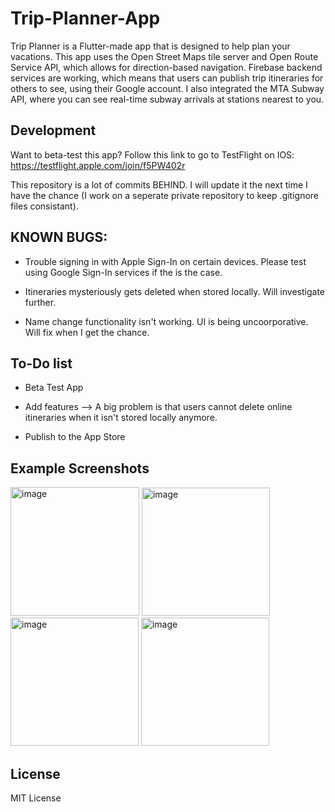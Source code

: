 # Trip-Planner-App

Trip Planner is a Flutter-made app that is designed to help plan your vacations. This app uses the Open Street Maps tile server and Open Route Service API, which allows for direction-based navigation. Firebase backend services are working, which means that users can publish trip itineraries for others to see, using their Google account. I also integrated the MTA Subway API, where you can see real-time subway arrivals at stations nearest to you.

## Development

Want to beta-test this app? Follow this link to go to TestFlight on IOS: https://testflight.apple.com/join/f5PW402r

This repository is a lot of commits BEHIND. I will update it the next time I have the chance (I work on a seperate private repository to keep .gitignore files consistant).

## KNOWN BUGS:

- Trouble signing in with Apple Sign-In on certain devices. Please test using Google Sign-In services if the is the case.

- Itineraries mysteriously gets deleted when stored locally. Will investigate further.

- Name change functionality isn't working. UI is being uncoorporative. Will fix when I get the chance.

## To-Do list

- Beta Test App

- Add features --> A big problem is that users cannot delete online itineraries when it isn't stored locally anymore. 

- Publish to the App Store

## Example Screenshots

<p float="left">
<img width="206" alt="image" src="https://user-images.githubusercontent.com/107655677/211133193-3d52d947-a941-4c03-863d-3dfb82a53722.png">
<img width="205" alt="image" src="https://user-images.githubusercontent.com/107655677/211133231-669a35e2-a19d-4be9-b924-e791926cabbb.png">
<img width="205" alt="image" src="https://user-images.githubusercontent.com/107655677/212450796-94c18c4d-c082-4579-9147-97a7a34d7800.png">
<img width="205" alt="image" src="https://user-images.githubusercontent.com/107655677/212450822-0cf430d7-ab79-4b08-ac5a-e142615c7325.png">
</p>

## License
MIT License